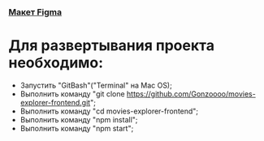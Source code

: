 

### [Макет Figma](https://www.figma.com/file/IcE0bNn8q4JO2zgKf9yoK7/Diploma?node-id=932%3A4182)

# Для развертывания проекта необходимо:
- Запустить "GitBash"("Terminal" на Mac OS);
- Выполнить команду "git clone https://github.com/Gonzoooo/movies-explorer-frontend.git";
- Выполнить команду "cd movies-explorer-frontend";
- Выполнить команду "npm install";
- Выполнить команду "npm start";
